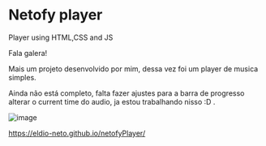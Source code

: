 # Netofy player
Player using HTML,CSS and JS

Fala galera!

Mais um projeto desenvolvido por mim, dessa vez foi um player de musica simples.

Ainda não está completo, falta fazer ajustes para a barra de progresso alterar o current time do audio, ja estou trabalhando nisso :D .

![image](https://user-images.githubusercontent.com/97411284/154341496-9393f3cd-952c-464e-8795-38daa5af370f.png)


https://eldio-neto.github.io/netofyPlayer/
